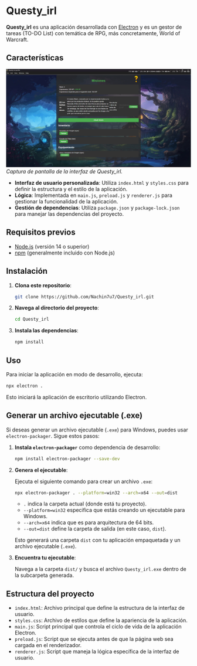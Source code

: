 # Questy_irl

**Questy_irl** es una aplicación desarrollada con [Electron](https://www.electronjs.org/) y es un gestor de tareas (TO-DO List) con temática de RPG, más concretamente, World of Warcraft.

## Características

  ![Captura de pantalla de Questy_irl](image.png)  
  *Captura de pantalla de la interfaz de Questy_irl.*

- **Interfaz de usuario personalizada**: Utiliza `index.html` y `styles.css` para definir la estructura y el estilo de la aplicación.
- **Lógica**: Implementada en `main.js`, `preload.js` y `renderer.js` para gestionar la funcionalidad de la aplicación.
- **Gestión de dependencias**: Utiliza `package.json` y `package-lock.json` para manejar las dependencias del proyecto.

## Requisitos previos

- [Node.js](https://nodejs.org/) (versión 14 o superior)
- [npm](https://www.npmjs.com/) (generalmente incluido con Node.js)

## Instalación

1. **Clona este repositorio**:

   ```bash
   git clone https://github.com/Nachin7u7/Questy_irl.git
   ```

2. **Navega al directorio del proyecto**:

   ```bash
   cd Questy_irl
   ```

3. **Instala las dependencias**:

   ```bash
   npm install
   ```

## Uso

Para iniciar la aplicación en modo de desarrollo, ejecuta:

```bash
npx electron .
```

Esto iniciará la aplicación de escritorio utilizando Electron.

## Generar un archivo ejecutable (.exe)

Si deseas generar un archivo ejecutable (`.exe`) para Windows, puedes usar `electron-packager`. Sigue estos pasos:

1. **Instala `electron-packager`** como dependencia de desarrollo:

   ```bash
   npm install electron-packager --save-dev
   ```

2. **Genera el ejecutable**:

   Ejecuta el siguiente comando para crear un archivo `.exe`:

   ```bash
   npx electron-packager . --platform=win32 --arch=x64 --out=dist
   ```

   - `.` indica la carpeta actual (donde está tu proyecto).
   - `--platform=win32` especifica que estás creando un ejecutable para Windows.
   - `--arch=x64` indica que es para arquitectura de 64 bits.
   - `--out=dist` define la carpeta de salida (en este caso, `dist`).

   Esto generará una carpeta `dist` con tu aplicación empaquetada y un archivo ejecutable (`.exe`).

3. **Encuentra tu ejecutable**:

   Navega a la carpeta `dist/` y busca el archivo `Questy_irl.exe` dentro de la subcarpeta generada.

## Estructura del proyecto

- `index.html`: Archivo principal que define la estructura de la interfaz de usuario.
- `styles.css`: Archivo de estilos que define la apariencia de la aplicación.
- `main.js`: Script principal que controla el ciclo de vida de la aplicación Electron.
- `preload.js`: Script que se ejecuta antes de que la página web sea cargada en el renderizador.
- `renderer.js`: Script que maneja la lógica específica de la interfaz de usuario.
